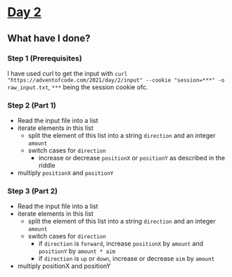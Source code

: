 # [Day 2](https://adventofcode.com/2021/day/2)
## What have I done?
### Step 1 (Prerequisites)
I have used curl to get the input with `curl "https://adventofcode.com/2021/day/2/input" --cookie "session=***" -o raw_input.txt`, `***` being the session cookie ofc.

### Step 2 (Part 1)
- Read the input file into a list
- iterate elements in this list
  - split the element of this list into a string `direction` and an integer `amount`
  - switch cases for `direction`
    - increase or decrease `positionX` or `positionY` as described in the riddle
- multiply `positionX` and `positionY`
### Step 3 (Part 2)
- Read the input file into a list
- iterate elements in this list
  - split the element of this list into a string `direction` and an integer `amount`
  - switch cases for `direction`
    - if `direction` is `forward`, increase `positionX` by `amount` and `positionY` by `amount * aim`
    - if `direction` is `up` or `down`, increase or decrease `aim` by `amount`
- multiply positionX and positionY